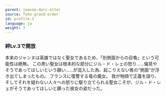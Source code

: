 ```yaml
---
parent: jeanne-darc-alter
source: fate-grand-order
id: profile-3
language: ja
weight: 3
---
```


### 絆Lv.3で開放

本来のジャンヌは英雄ではなく聖女であるため、「別側面からの召喚」という可能性は絶無。
この黒い聖女は根本的な部分にジル・ド・レェの怒り……偏見やそうであってほしいという願い……が混入した為、起こりえない筈の“側面”が浮き出てしまったもの。
フランスに復讐する竜の魔女。
我が物顔で正義を語り、そしてそれを疑わない人々への怒りに駆り立てられる聖女こそが、ジル・ド・レェがそうであってほしいと願った彼女の姿だった。
